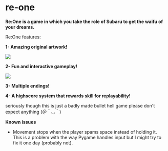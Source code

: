 # re-one
<b>Re:One is a game in which you take the role of Subaru to get the waifu of your dreams.</b>

Re:One features:

<b>1- Amazing original artwork!</b>

<img src="https://i.nuuls.com/msLZQ.png"/>

<b>2- Fun and interactive gameplay!</b>

<img src="https://i.nuuls.com/TcM1x.png"/>

<b>3- Multiple endings!</b>

<b>4- A highscore system that rewards skill for replayability!</b>

seriously though this is just a badly made bullet hell game please don't expect anything (＠＾◡＾)

<b>Known issues</b>
* Movement stops when the player spams space instead of holding it. This is a problem with the way Pygame handles input but I might try to fix it one day (probably not).
